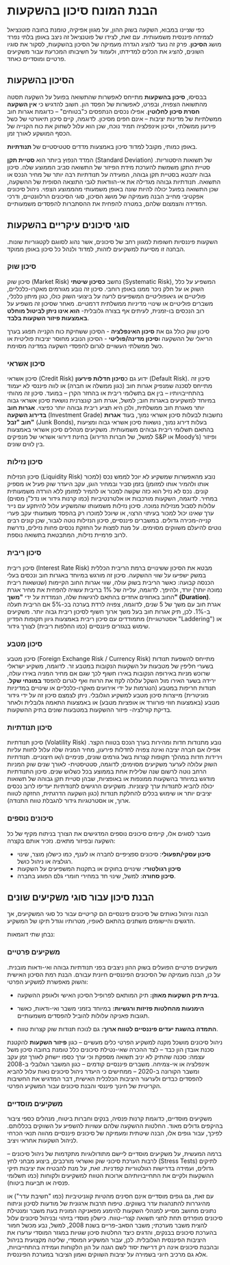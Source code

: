 # הבנת המונח סיכון בהשקעות

כפי שציינו במבוא, השקעה בשוק ההון, על מגוון אפיקיה, טומנת בחובה פוטנציאל לצמיחה פיננסית משמעותית. עם זאת, לצידו של פוטנציאל זה ניצב באופן בלתי נפרד מושג **הסיכון**. פרק זה נועד להציג הגדרה מעמיקה של הסיכון בהשקעות, לסקור את סוגיו השונים, להציג את הכלים למדידתו, ולעמוד על חשיבותו המכרעת עבור משקיעים פרטיים ומוסדיים כאחד.

## הסיכון בהשקעות

בבסיסו, **סיכון בהשקעות** מתייחס לאפשרות שהתשואה בפועל על השקעה תסטה מהתשואה הצפויה, ובפרט, לאפשרות של הפסד הון. חשוב להדגיש כי **אין השקעה חסרת סיכון לחלוטין**. אפילו נכסים הנתפסים כ"בטוחים" – כדוגמת אגרות חוב ממשלתיות של מדינות יציבות – אינם חפים מסיכון. לדוגמה, קיים סיכון תיאורטי של כשל פירעון ממשלתי, וסיכון אינפלציה תמיד נוכח, שכן הוא עלול לשחוק את כוח הקנייה של הכסף המושקע לאורך זמן.

באופן כמותי, מקובל למדוד סיכון באמצעות מדדים סטטיסטיים של **תנודתיות**. 

המדד הנפוץ ביותר הוא **סטיית תקן** (Standard Deviation) של תשואות היסטוריות. סטיית התקן משמשת להערכת מידת הפיזור של התשואה סביב הממוצע שלה. סיכון גבוה יתבטא בסטיית תקן גבוהה, המעידה על תנודתיות רבה יותר של מחיר הנכס או התשואה. תנודתיות גבוהה מגדילה את אי-הוודאות לגבי התוצאה הסופית של ההשקעה, שכן התשואה בפועל יכולה להיות שונה באופן משמעותי מהממוצע הצפוי. ניהול סיכונים אפקטיבי מחייב הבנה מעמיקה של מושג הסיכון, סוגי הסיכונים הרלוונטיים, ודרכי המדידה והצמצום שלהם, במטרה להפחית את ההסתברות להפסדים משמעותיים.

## סוגי סיכונים עיקריים בהשקעות

השקעות פיננסיות חשופות למגוון רחב של סיכונים, אשר נהוג לסווגם לקטגוריות שונות. הבחנה זו מסייעת למשקיעים לזהות, למדוד ולנהל כל סיכון באופן ממוקד.

### סיכון שוק 
סיכון שוק (Market Risk) נחשב **כסיכון שיטתי** (Systematic Risk), המשפיע על כלל השוק או על חלק ניכר ממנו באופן רוחבי. סיכון זה נובע מגורמים מאקרו-כלכליים, פוליטיים או גיאופוליטיים המשפיעים לרעה על ביצועי השוק כולו, כגון מיתון כלכלי, משברים פוליטיים או שינויי מדיניות ממשלתית דרמטיים. מאחר שסיכון זה משפיע על רוב הנכסים בו-זמנית, לעיתים אף בצורה גלובלית- **הוא אינו ניתן לביטול מוחלט באמצעות פיזור השקעות בלבד**. 

סיכון שוק כולל גם את **סיכון האינפלציה** - הסיכון ששחיקת כוח הקנייה תפגע בערך הריאלי של ההשקעה ו**סיכון מדינה/פוליטי** - הסיכון הנובע מחוסר יציבות פוליטית או כשל ממשלתי העשויים לגרום להפסדי השקעה במדינה מסוימת.

### סיכון אשראי
סיכון אשראי (Credit Risk) ידוע גם כ**סיכון חדלות פירעון** (Default Risk). סיכון זה מתייחס לסכנה שמנפיק אגרות חוב (כגון ממשלה או חברה) או לווה פיננסי לא יעמוד בהתחייבויותיו – בין אם בתשלומי ריבית או בהחזר הקרן – במועד. סיכון זה מהותי במיוחד למשקיעים באגרות חוב; למשל, אגרת חוב קונצרנית נושאת סיכון אשראי גבוה יותר מאגרת חוב ממשלתית, ולכן היא תציע ריבית גבוהה יותר כפיצוי. **אגרות חוב בדירוג השקעה** (Investment Grade) נחשבות לבעלות סיכון אשראי נמוך, בעוד **אגרות חוב "זבל"** (Junk Bonds), בעלות דירוג נמוך, נושאות סיכון אשראי גבוה ומציעות בהתאם תשלומי ריבית גבוהים משמעותית. משקיעים מנהלים סיכון אשראי באמצעות בחינת דירוגי אשראי של מנפיקים (למשל, של חברות הדירוג S&P או Moody’s) ופיזור בין לווים שונים.

### סיכון נזילות
סיכון הנזילות (Liquidity Risk) נובע מהאפשרות שמשקיע לא יוכל לממש נכס (למכור אותו ולהמיר אותו למזומן) בזמן סביר ובמחיר הוגן, עקב היעדר שוק פעיל או מספיק קונים. נכס לא נזיל הוא כזה שקשה למכור או להמיר למזומן ללא הורדה משמעותית במחיר. לדוגמה, השקעות מורכבות או אלטרנטיביות (כמו קרנות גידור או נדל"ן מסוים) עלולות לסבול מנזילות נמוכה. סיכון נזילות משמעותו שהמשקיע עלול להיתקע עם נייר ערך שאינו יכול למכור בעיתוי הרצוי, או שיוכל למוכרו רק בהפסד משמעותי עקב פערי קנייה-מכירה גדולים. במשברים פיננסיים, סיכון הנזילות נוטה לגבור, שכן קונים רבים נוטים להיעלם משווקים מסוימים. על מנת לפצות על החזקת נכסים פחות נזילים, נדרשת לרוב פרמיית נזילות, המתבטאת בתשואה נוספת.

### סיכון ריבית
סיכון ריבית (Interest Rate Risk) מבטא את הסיכון ששינויים ברמת הריבית הכללית במשק ישפיעו על שווי ההשקעה. סיכון זה מורגש במיוחד באגרות חוב ונכסים בעלי הכנסה קבועה: כאשר הריבית בשוק עולה, שווי אגרות החוב הקיימות (שנושאות ריבית נמוכה יותר) יורד, ולהיפך. לדוגמה, עלייה של 1% בריבית עשויה להפחית את מחיר אגרת החוב באחוזים אחדים בהתאם לרגישות שלה, הנמדדת על ידי **"משך" (Duration)**. אגרת חוב עם משך של 5 שנים, לדוגמה, צפויה לרדת בערכה בכ-5% אם הריבית תעלה ב-1%. לכן, תיק אגרות חוב בעל משך ארוך חשוף לסיכון ריבית גבוה יותר. משקיעים מתמודדים עם סיכון ריבית באמצעות גיוון תקופות הפדיון (אסטרטגיית "Laddering") או שימוש בנגזרים פיננסיים (כמו החלפות ריבית) לצורך גידור.

### סיכון מטבע 
סיכון מטבע (Foreign Exchange Risk / Currency Risk) מתייחס להשפעת תנודות בשערי חליפין של מטבעות על השקעות הנקובות במטבע זר. לדוגמה, משקיע ישראלי שרוכש מניות באירופה הנקובות באירו חשוף לכך שגם אם מחיר המניה באירו עולה, ירידה בשער האירו מול השקל עלולה לקזז את הרווח ואף לגרום להפסד **במונחי שקל.** תנודות חריפות במטבע (הנגרמות על ידי אירועים מאקרו-כלכליים או שינויים במדיניות מוניטרית) מייצרות סיכון מטבע למשקיע הגלובלי. ניתן לצמצם סיכון זה על ידי גידור מטבע (באמצעות חוזי פורוורד או אופציות מטבע) או באמצעות התאמה גלובלית ולאחר בדיקת קורלציה- פיזור ההשקעות במטבעות שונים בתיק ההשקעות.

### סיכון תנודתיות
סיכון תנודתיות (Volatility Risk) נובע מתנודות חדות ומהירות בערך הנכס בטווח הקצר. אפילו אם חברה יציבה ואינה צפויה לחדלות פירעון, מחיר המניה שלה עלול לחוות עליות וירידות חדות במהלך תקופות קצרות בשל גורמים שונים, פנימיים ו/או חיצוניים. תנודתיות השוק עלולה לערער משקיעים מסוימים; לדוגמה, סטטיסטית- לאורך שנים שוק המניות הרחב נוטה לרשום שנה שלילית אחת בממוצע בכל כשלוש שנים. סיכון התנודתיות מודגש במיוחד בהשקעות ממונפות או באופציות, שבהן סטיית תקן גבוהה של תשואות יכולה להביא לתנודות ערך קיצוניות. משקיעים הרגישים לתנודתיות יעדיפו לרוב נכסים יציבים יותר או שימוש בכלים להחלקת תנודות (כגון השקעה הדרגתית, החזקה לטווח ארוך, או אסטרטגיות גידור להגבלת טווח התנודה).


### סיכונים נוספים 
מעבר לסוגים אלו, קיימים סיכונים נוספים המדגישים את הצורך בניתוח מקיף של כל השקעה ובפיזור מתאים. נזכיר אותם בקצרה:
* **סיכון עסקי/תפעולי**: סיכונים ספציפיים לחברה או לענף, כמו כישלון מוצר, שינוי רגולציה או ניהול כושל. 
* **סיכון רגולטורי**: שינויים בחוקים או בתקנות המשפיעים על השקעות
* **סיכון סחורה**: למשל, שינוי חד במחירי חומרי גלם הפוגע בחברה. 

## הבנת סיכון עבור סוגי משקיעים שונים

הבנה וניהול נאותים של סיכונים פיננסיים הם קריטיים עבור כל סוגי המשקיעים, אך הדגשים והיישומים משתנים בהתאם לאופיו, מטרותיו וגודל תיקו של המשקיע. 

נבחן שתי דוגמאות:

### משקיעים פרטיים

משקיעים פרטיים הפועלים בשוק ההון ניצבים בפני תנודתיות גבוהה ואי-ודאות מובנית. על כן, הבנה מעמיקה של הסיכונים הפיננסיים חיונית עבורם. הבנת רמת הסיכון האישית והשוק מאפשרת למשקיע הפרטי:

- **בניית תיק השקעות מאוזן:** תיק המותאם לפרופיל הסיכון האישי ולאופק ההשקעה.
    
- **הימנעות מהחלטות פזיזות ורגשיות:** במיוחד בזמני משבר ואי-ודאות, כאשר תגובות פאניקה עלולות להוביל להפסדים משמעותיים.
    
- **התמדה בהשגת יעדים פיננסיים לטווח ארוך:** גם לנוכח תנודות שוק קצרות טווח.
    

ניהול סיכונים מושכל מקנה למשקיע הפרטי כלים מעשיים – כגון **פיזור השקעות** להקטנת סכנת אובדן הון כבד – לצד ההכרה שאי-נטילת סיכונים כלל טומנת בחובה סיכון משל עצמה: סכנה שהתיק לא יניב תשואה מספקת וכי ערך כספו יישחק לאורך זמן עקב אינפלציה או אי-צמיחה. משברים פיננסיים קודמים – כגון המשבר הגלובלי ב-2008 ומשבר הקורונה ב-2020 – ממחישים כי היעדר ניהול סיכונים נאות עלול להביא להפסדים כבדים ולערעור היציבות הכלכלית האישית, דבר המדגיש את החשיבות הקריטית של חינוך פיננסי והבנת סיכונים עבור המשקיע הפרטי.

### משקיעים מוסדיים

משקיעים מוסדיים, כדוגמת קרנות פנסיה, בנקים וחברות ביטוח, מנהלים כספי ציבור בהיקפים גדולים מאוד. החלטות ההשקעה שלהם עשויות להשפיע על השווקים בכללותם. לפיכך, עבור גופים אלו, הבנה שיטתית ומעמיקה של סיכונים פיננסיים מהווה תנאי הכרחי לניהול השקעות אחראי ויציב.

ברמה המעשית, על משקיעים מוסדיים ליישם מתודולוגיות מתקדמות של ניהול סיכונים – לרבות הערכת סיכוני שוק ואשראי מורכבים, ביצוע מבחני לחץ (Stress Tests) לתיקים גדולים, ועמידה בדרישות רגולטוריות קפדניות. זאת, על מנת להבטיח את יציבות תיקי ההשקעות ולקיים את התחייבויותיהם ארוכות הטווח למשקיעים ולקוחות (כמו תשלומי פנסיה או תביעות ביטוח).

עם זאת, גם גופים מוסדיים אינם חסינים מהטיות קוגניטיביות (כמו "חשיבת עדר") או מהיגררות להתנהגות עדר בשווקים. טיפוח תרבות ארגונית של מודעות לסיכון וניתוח נתונים מחושב מסייע למנהלי השקעות להימנע מפאניקה המונית בעת משבר ומנטילת סיכונים מופרזים תחת לחצי תשואה קצרי-טווח. כישלון מוסדי בזיהוי ובניהול סיכונים עלול להצית משבר מערכתי; משבר הסאב-פריים בשנת 2008, למשל, נבע מכשל חמור בהערכת סיכונים בבנקים, והדגים כיצד החלטות סיכון שגויות במגזר המוסדי ערערו את היציבות הפיננסית הגלובלית. לכן, עבור המשקיע המוסדי, שליטה מקצועית בניהול ובהבנת סיכונים אינה רק דרישת יסוד לשם הגנה על הון הלקוחות ועמידה בהתחייבויות, אלא גם מרכיב חיוני בשמירה על יציבות השווקים ואמון הציבור במערכת הפיננסית.